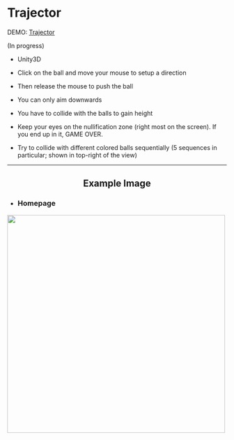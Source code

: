# Trajector
 
DEMO: [Trajector](https://berkaysenkoylu.github.io/trajector-build/)

(In progress)

- Unity3D

- Click on the ball and move your mouse to setup a direction
- Then release the mouse to push the ball
- You can only aim downwards
- You have to collide with the balls to gain height
- Keep your eyes on the nullification zone (right most on the screen). If you end up in it, GAME OVER.
- Try to collide with different colored balls sequentially (5 sequences in particular; shown in top-right of the view)

<hr>

<h2 align="center">Example Image</h2>

- <h3>Homepage</h3>
<img src="https://drive.google.com/uc?export=view&id=1fxoZ7o32goLXn9xNaMI8C67dNmLnSeXm" style="width: 500px; max-width: 100%; height: auto"/>